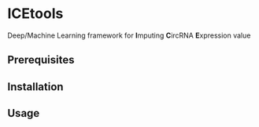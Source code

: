 # ICEtools

Deep/Machine Learning framework for **I**mputing **C**ircRNA **E**xpression value

## Prerequisites

## Installation

## Usage
